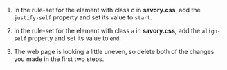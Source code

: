 1. In the rule-set for the element with class c in **savory.css**, add the `justify-self` property and set its value to `start`.


2. In the rule-set for the element with class `a` in **savory.css**, add the `align-self` property and set its value to `end`.



3. The web page is looking a little uneven, so delete both of the changes you made in the first two steps.
